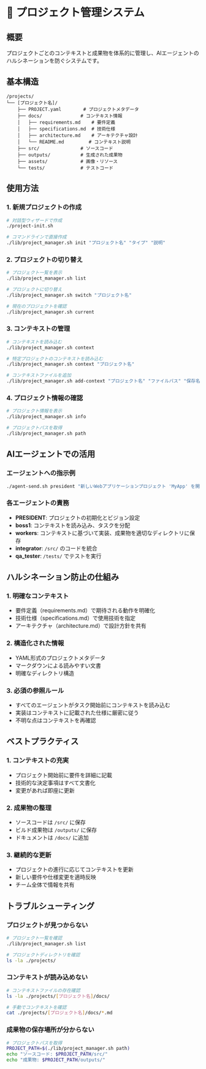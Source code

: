 # 📁 プロジェクト管理システム

## 概要
プロジェクトごとのコンテキストと成果物を体系的に管理し、AIエージェントのハルシネーションを防ぐシステムです。

## 基本構造
```
/projects/
└── [プロジェクト名]/
    ├── PROJECT.yaml        # プロジェクトメタデータ
    ├── docs/              # コンテキスト情報
    │   ├── requirements.md    # 要件定義
    │   ├── specifications.md  # 技術仕様
    │   ├── architecture.md    # アーキテクチャ設計
    │   └── README.md         # コンテキスト説明
    ├── src/               # ソースコード
    ├── outputs/           # 生成された成果物
    ├── assets/            # 画像・リソース
    └── tests/             # テストコード
```

## 使用方法

### 1. 新規プロジェクトの作成
```bash
# 対話型ウィザードで作成
./project-init.sh

# コマンドラインで直接作成
./lib/project_manager.sh init "プロジェクト名" "タイプ" "説明"
```

### 2. プロジェクトの切り替え
```bash
# プロジェクト一覧を表示
./lib/project_manager.sh list

# プロジェクトに切り替え
./lib/project_manager.sh switch "プロジェクト名"

# 現在のプロジェクトを確認
./lib/project_manager.sh current
```

### 3. コンテキストの管理
```bash
# コンテキストを読み込む
./lib/project_manager.sh context

# 特定プロジェクトのコンテキストを読み込む
./lib/project_manager.sh context "プロジェクト名"

# コンテキストファイルを追加
./lib/project_manager.sh add-context "プロジェクト名" "ファイルパス" "保存名"
```

### 4. プロジェクト情報の確認
```bash
# プロジェクト情報を表示
./lib/project_manager.sh info

# プロジェクトパスを取得
./lib/project_manager.sh path
```

## AIエージェントでの活用

### エージェントへの指示例
```bash
./agent-send.sh president "新しいWebアプリケーションプロジェクト 'MyApp' を開始してください。プロジェクトコンテキストは /projects/MyApp/docs に保存されています。"
```

### 各エージェントの責務
- **PRESIDENT**: プロジェクトの初期化とビジョン設定
- **boss1**: コンテキストを読み込み、タスクを分配
- **workers**: コンテキストに基づいて実装、成果物を適切なディレクトリに保存
- **integrator**: `/src/` のコードを統合
- **qa_tester**: `/tests/` でテストを実行

## ハルシネーション防止の仕組み

### 1. 明確なコンテキスト
- 要件定義（requirements.md）で期待される動作を明確化
- 技術仕様（specifications.md）で使用技術を指定
- アーキテクチャ（architecture.md）で設計方針を共有

### 2. 構造化された情報
- YAML形式のプロジェクトメタデータ
- マークダウンによる読みやすい文書
- 明確なディレクトリ構造

### 3. 必須の参照ルール
- すべてのエージェントがタスク開始前にコンテキストを読み込む
- 実装はコンテキストに記載された仕様に厳密に従う
- 不明な点はコンテキストを再確認

## ベストプラクティス

### 1. コンテキストの充実
- プロジェクト開始前に要件を詳細に記載
- 技術的な決定事項はすべて文書化
- 変更があれば即座に更新

### 2. 成果物の整理
- ソースコードは `/src/` に保存
- ビルド成果物は `/outputs/` に保存
- ドキュメントは `/docs/` に追加

### 3. 継続的な更新
- プロジェクトの進行に応じてコンテキストを更新
- 新しい要件や仕様変更を適時反映
- チーム全体で情報を共有

## トラブルシューティング

### プロジェクトが見つからない
```bash
# プロジェクト一覧を確認
./lib/project_manager.sh list

# プロジェクトディレクトリを確認
ls -la ./projects/
```

### コンテキストが読み込めない
```bash
# コンテキストファイルの存在確認
ls -la ./projects/[プロジェクト名]/docs/

# 手動でコンテキストを確認
cat ./projects/[プロジェクト名]/docs/*.md
```

### 成果物の保存場所が分からない
```bash
# プロジェクトパスを取得
PROJECT_PATH=$(./lib/project_manager.sh path)
echo "ソースコード: $PROJECT_PATH/src/"
echo "成果物: $PROJECT_PATH/outputs/"
```
